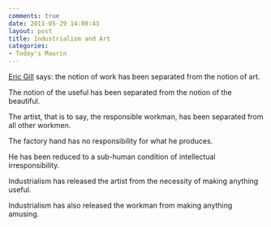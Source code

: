```yaml
---
comments: true
date: 2011-05-29 14:08:43
layout: post
title: Industrialism and Art
categories:
- Today's Maurin
---
```


[Eric Gill](http://en.wikipedia.org/wiki/Eric_Gill) says:
the notion of work
has been separated
from the notion of art.

The notion of the useful
has been separated
from the notion of the beautiful.

The artist,
that is to say,
the responsible workman,
has been separated
from all other workmen.

The factory hand
has no responsibility
for what he produces.

He has been reduced
to a sub-human condition
of intellectual irresponsibility.

Industrialism
has released the artist
from the necessity
of making anything useful.

Industrialism
has also released the workman
from making anything amusing.